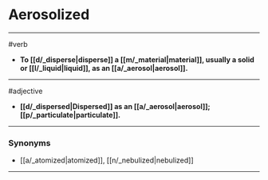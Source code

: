 # Aerosolized
---
#verb
- **To [[d/_disperse|disperse]] a [[m/_material|material]], usually a solid or [[l/_liquid|liquid]], as an [[a/_aerosol|aerosol]].**
---
#adjective
- **[[d/_dispersed|Dispersed]] as an [[a/_aerosol|aerosol]]; [[p/_particulate|particulate]].**
---
### Synonyms
- [[a/_atomized|atomized]], [[n/_nebulized|nebulized]]
---
